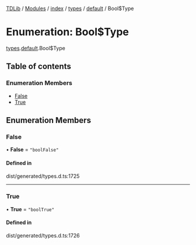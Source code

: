 [TDLib](../README.md) / [Modules](../modules.md) / [index](../modules/index.md) / [types](../modules/index.types.md) / [default](../modules/index.types.default.md) / Bool$Type

# Enumeration: Bool$Type

[types](../modules/index.types.md).[default](../modules/index.types.default.md).Bool$Type

## Table of contents

### Enumeration Members

- [False](index.types.default.Bool_Type.md#false)
- [True](index.types.default.Bool_Type.md#true)

## Enumeration Members

### False

• **False** = ``"boolFalse"``

#### Defined in

dist/generated/types.d.ts:1725

___

### True

• **True** = ``"boolTrue"``

#### Defined in

dist/generated/types.d.ts:1726

